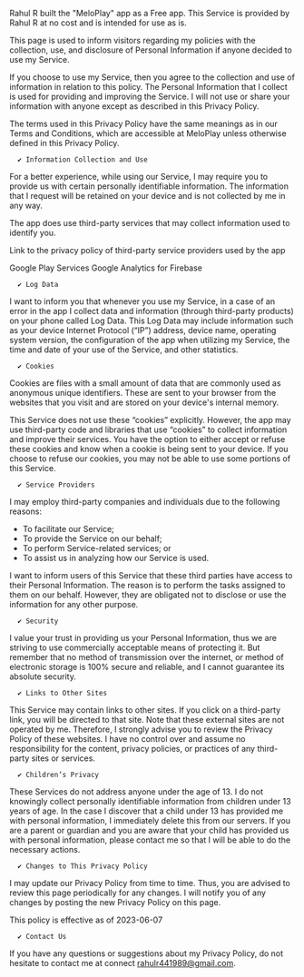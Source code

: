 Rahul R built the "MeloPlay" app as a Free app. This Service is provided by Rahul R at no cost and is intended for use as is.
      
This page is used to inform visitors regarding my policies with the collection, use, and disclosure of Personal Information if anyone decided to use my Service.
      
If you choose to use my Service, then you agree to the collection and use of information in relation to this policy. The Personal Information that I collect is used for providing and improving the Service. I will not use or share your information with anyone except as described in this Privacy Policy.
      
The terms used in this Privacy Policy have the same meanings as in our Terms and Conditions, which are accessible at MeloPlay unless otherwise defined in this Privacy Policy.
      
      ✔️ Information Collection and Use
      
For a better experience, while using our Service, I may require you to provide us with certain personally identifiable information. The information that I request will be retained on your device and is not collected by me in any way.
      
The app does use third-party services that may collect information used to identify you.
      
Link to the privacy policy of third-party service providers used by the app
      
Google Play Services
Google Analytics for Firebase
      
      ✔️ Log Data
      
I want to inform you that whenever you use my Service, in a case of an error in the app I collect data and information (through third-party products) on your phone called Log Data. This Log Data may include information such as your device Internet Protocol (“IP”) address, device name, operating system version, the configuration of the app when utilizing my Service, the time and date of your use of the Service, and other statistics.
      
      ✔️ Cookies
      
Cookies are files with a small amount of data that are commonly used as anonymous unique identifiers. These are sent to your browser from the websites that you visit and are stored on your device's internal memory.
      
This Service does not use these “cookies” explicitly. However, the app may use third-party code and libraries that use “cookies” to collect information and improve their services. You have the option to either accept or refuse these cookies and know when a cookie is being sent to your device. If you choose to refuse our cookies, you may not be able to use some portions of this Service.
      
      ✔️ Service Providers
      
I may employ third-party companies and individuals due to the following reasons:
      
- To facilitate our Service;
- To provide the Service on our behalf;
- To perform Service-related services; or
- To assist us in analyzing how our Service is used.
      
I want to inform users of this Service that these third parties have access to their Personal Information. The reason is to perform the tasks assigned to them on our behalf. However, they are obligated not to disclose or use the information for any other purpose.
      
      ✔️ Security
      
I value your trust in providing us your Personal Information, thus we are striving to use commercially acceptable means of protecting it. But remember that no method of transmission over the internet, or method of electronic storage is 100% secure and reliable, and I cannot guarantee its absolute security.
      
      ✔️ Links to Other Sites
      
This Service may contain links to other sites. If you click on a third-party link, you will be directed to that site. Note that these external sites are not operated by me. Therefore, I strongly advise you to review the Privacy Policy of these websites. I have no control over and assume no responsibility for the content, privacy policies, or practices of any third-party sites or services.
      
      ✔️ Children’s Privacy
      
These Services do not address anyone under the age of 13. I do not knowingly collect personally identifiable information from children under 13 years of age. In the case I discover that a child under 13 has provided me with personal information, I immediately delete this from our servers. If you are a parent or guardian and you are aware that your child has provided us with personal information, please contact me so that I will be able to do the necessary actions.
      
      ✔️ Changes to This Privacy Policy
      
I may update our Privacy Policy from time to time. Thus, you are advised to review this page periodically for any changes. I will notify you of any changes by posting the new Privacy Policy on this page.
      
This policy is effective as of 2023-06-07
      
      ✔️ Contact Us
      
If you have any questions or suggestions about my Privacy Policy, do not hesitate to contact me at connect rahulr441989@gmail.com.
